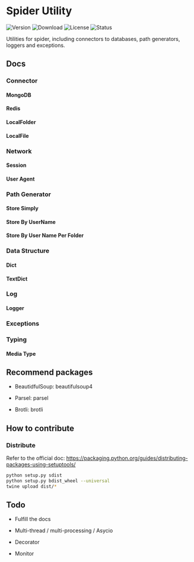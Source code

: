 # Spider Utility

![Version](https://img.shields.io/pypi/v/spiderutil)
![Download](https://img.shields.io/pypi/dm/spiderutil)
![License](https://img.shields.io/pypi/l/spiderutil)
![Status](https://img.shields.io/pypi/status/spiderutil)

Utilities for spider, including connectors to databases, path generators, loggers and exceptions.

## Docs

### Connector

#### MongoDB

#### Redis

#### LocalFolder

#### LocalFile

### Network

#### Session

#### User Agent

### Path Generator

#### Store Simply

#### Store By UserName

#### Store By User Name Per Folder

### Data Structure

#### Dict

#### TextDict

### Log

#### Logger

### Exceptions

### Typing

#### Media Type

## Recommend packages

* BeautidfulSoup: beautifulsoup4

* Parsel: parsel

* Brotli: brotli

## How to contribute

### Distribute

Refer to the official doc: https://packaging.python.org/guides/distributing-packages-using-setuptools/

```bash
python setup.py sdist
python setup.py bdist_wheel --universal
twine upload dist/*
```

## Todo

* Fulfill the docs

* Multi-thread / multi-processing / Asycio

* Decorator

* Monitor
